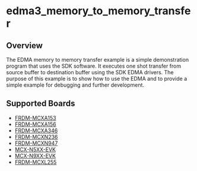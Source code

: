 # edma3_memory_to_memory_transfer

## Overview
The EDMA memory to memory transfer example is a simple demonstration program that uses the SDK software.
It executes one shot transfer from source buffer to destination buffer using the SDK EDMA drivers.
The purpose of this example is to show how to use the EDMA and to provide a simple example for
debugging and further development.

## Supported Boards
- [FRDM-MCXA153](../../../_boards/frdmmcxa153/driver_examples/edma3/memory_to_memory_transfer/example_board_readme.md)
- [FRDM-MCXA156](../../../_boards/frdmmcxa156/driver_examples/edma3/memory_to_memory_transfer/example_board_readme.md)
- [FRDM-MCXA346](../../../_boards/frdmmcxa346/driver_examples/edma3/memory_to_memory_transfer/example_board_readme.md)
- [FRDM-MCXN236](../../../_boards/frdmmcxn236/driver_examples/edma3/memory_to_memory_transfer/example_board_readme.md)
- [FRDM-MCXN947](../../../_boards/frdmmcxn947/driver_examples/edma3/memory_to_memory_transfer/example_board_readme.md)
- [MCX-N5XX-EVK](../../../_boards/mcxn5xxevk/driver_examples/edma3/memory_to_memory_transfer/example_board_readme.md)
- [MCX-N9XX-EVK](../../../_boards/mcxn9xxevk/driver_examples/edma3/memory_to_memory_transfer/example_board_readme.md)
- [FRDM-MCXL255](../../../_boards/frdmmcxl255/driver_examples/edma3/memory_to_memory_transfer/example_board_readme.md)
